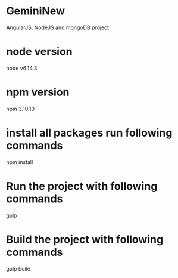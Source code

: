 # GeminiNew
AngularJS, NodeJS and mongoDB project

# node version
node v6.14.3

# npm version
npm 3.10.10

# install all packages run following commands
npm install


# Run the project with following commands
gulp

# Build the project with following commands
gulp build
